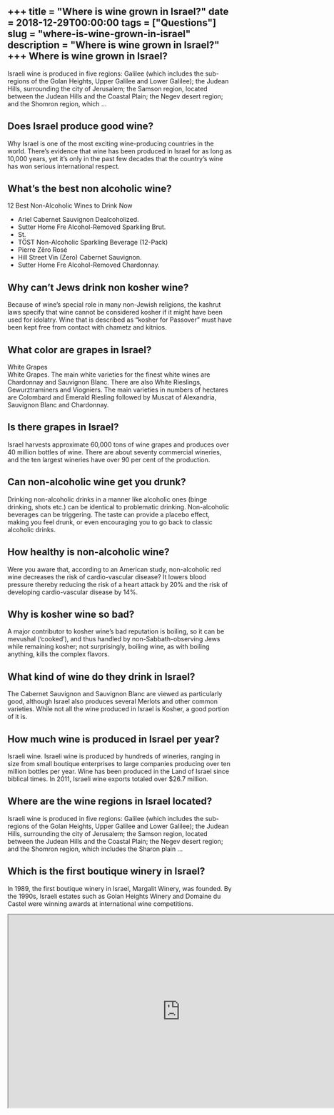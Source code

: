 +++
title = "Where is wine grown in Israel?"
date = 2018-12-29T00:00:00
tags = ["Questions"]
slug = "where-is-wine-grown-in-israel"
description = "Where is wine grown in Israel?"
+++
Where is wine grown in Israel?
------------------------------

Israeli wine is produced in five regions: Galilee (which includes the sub-regions of the Golan Heights, Upper Galilee and Lower Galilee); the Judean Hills, surrounding the city of Jerusalem; the Samson region, located between the Judean Hills and the Coastal Plain; the Negev desert region; and the Shomron region, which …

Does Israel produce good wine?
------------------------------

Why Israel is one of the most exciting wine-producing countries in the world. There’s evidence that wine has been produced in Israel for as long as 10,000 years, yet it’s only in the past few decades that the country’s wine has won serious international respect.

What’s the best non alcoholic wine?
-----------------------------------

12 Best Non-Alcoholic Wines to Drink Now

- Ariel Cabernet Sauvignon Dealcoholized.
- Sutter Home Fre Alcohol-Removed Sparkling Brut.
- St.
- TÖST Non-Alcoholic Sparkling Beverage (12-Pack)
- Pierre Zēro Rosé
- Hill Street Vin (Zero) Cabernet Sauvignon.
- Sutter Home Fre Alcohol-Removed Chardonnay.

Why can’t Jews drink non kosher wine?
-------------------------------------

Because of wine’s special role in many non-Jewish religions, the kashrut laws specify that wine cannot be considered kosher if it might have been used for idolatry. Wine that is described as “kosher for Passover” must have been kept free from contact with chametz and kitnios.

What color are grapes in Israel?
--------------------------------

White Grapes  
White Grapes. The main white varieties for the finest white wines are Chardonnay and Sauvignon Blanc. There are also White Rieslings, Gewurztraminers and Viogniers. The main varieties in numbers of hectares are Colombard and Emerald Riesling followed by Muscat of Alexandria, Sauvignon Blanc and Chardonnay.

Is there grapes in Israel?
--------------------------

Israel harvests approximate 60,000 tons of wine grapes and produces over 40 million bottles of wine. There are about seventy commercial wineries, and the ten largest wineries have over 90 per cent of the production.

Can non-alcoholic wine get you drunk?
-------------------------------------

Drinking non-alcoholic drinks in a manner like alcoholic ones (binge drinking, shots etc.) can be identical to problematic drinking. Non-alcoholic beverages can be triggering. The taste can provide a placebo effect, making you feel drunk, or even encouraging you to go back to classic alcoholic drinks.

How healthy is non-alcoholic wine?
----------------------------------

Were you aware that, according to an American study, non-alcoholic red wine decreases the risk of cardio-vascular disease? It lowers blood pressure thereby reducing the risk of a heart attack by 20% and the risk of developing cardio-vascular disease by 14%.

Why is kosher wine so bad?
--------------------------

A major contributor to kosher wine’s bad reputation is boiling, so it can be mevushal (‘cooked’), and thus handled by non-Sabbath-observing Jews while remaining kosher; not surprisingly, boiling wine, as with boiling anything, kills the complex flavors.

What kind of wine do they drink in Israel?
------------------------------------------

The Cabernet Sauvignon and Sauvignon Blanc are viewed as particularly good, although Israel also produces several Merlots and other common varieties. While not all the wine produced in Israel is Kosher, a good portion of it is.

How much wine is produced in Israel per year?
---------------------------------------------

Israeli wine. Israeli wine is produced by hundreds of wineries, ranging in size from small boutique enterprises to large companies producing over ten million bottles per year. Wine has been produced in the Land of Israel since biblical times. In 2011, Israeli wine exports totaled over $26.7 million.

Where are the wine regions in Israel located?
---------------------------------------------

Israeli wine is produced in five regions: Galilee (which includes the sub-regions of the Golan Heights, Upper Galilee and Lower Galilee); the Judean Hills, surrounding the city of Jerusalem; the Samson region, located between the Judean Hills and the Coastal Plain; the Negev desert region; and the Shomron region, which includes the Sharon plain …

Which is the first boutique winery in Israel?
---------------------------------------------

In 1989, the first boutique winery in Israel, Margalit Winery, was founded. By the 1990s, Israeli estates such as Golan Heights Winery and Domaine du Castel were winning awards at international wine competitions.

<iframe allow="accelerometer; autoplay; clipboard-write; encrypted-media; gyroscope; picture-in-picture" allowfullscreen="" class="__youtube_prefs__  epyt-is-override  no-lazyload" data-no-lazy="1" data-origheight="433" data-origwidth="770" data-skipgform_ajax_framebjll="" height="433" id="_ytid_53756" loading="lazy" src="https://www.youtube.com/embed/ugq-cY8MSWs?enablejsapi=1&autoplay=0&cc_load_policy=0&cc_lang_pref=&iv_load_policy=1&loop=0&modestbranding=0&rel=1&fs=1&playsinline=0&autohide=2&theme=dark&color=red&controls=1&" title="YouTube player" width="770"></iframe>